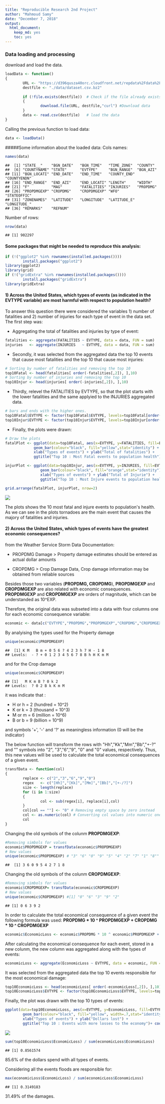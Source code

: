 ```yaml
---
title: "Reproducible Research 2nd Project"
author: "Mahmoud Samy"
date: "December 7, 2018"
output:
  html_document:
    keep_md: yes
    toc: yes
---
```

### Data loading and processing

 download and  load the data.

```r
loadData <- function()
{
        URL <- "https://d396qusza40orc.cloudfront.net/repdata%2Fdata%2FStormData.csv.bz2"
        destfile <- "./data/dataset.csv.bz2"
        
        if (!file.exists(destfile))  # Check if the file already exists
        {
                download.file(URL, destfile,"curl") #Download data
        }
        data <- read.csv(destfile)   # load the data
}
```

Calling the previous  function to load data:

```r
data <- loadData()
```

#####Some information about the loaded data:
Cols names:

```r
names(data)
```

```
##  [1] "STATE__"    "BGN_DATE"   "BGN_TIME"   "TIME_ZONE"  "COUNTY"    
##  [6] "COUNTYNAME" "STATE"      "EVTYPE"     "BGN_RANGE"  "BGN_AZI"   
## [11] "BGN_LOCATI" "END_DATE"   "END_TIME"   "COUNTY_END" "COUNTYENDN"
## [16] "END_RANGE"  "END_AZI"    "END_LOCATI" "LENGTH"     "WIDTH"     
## [21] "F"          "MAG"        "FATALITIES" "INJURIES"   "PROPDMG"   
## [26] "PROPDMGEXP" "CROPDMG"    "CROPDMGEXP" "WFO"        "STATEOFFIC"
## [31] "ZONENAMES"  "LATITUDE"   "LONGITUDE"  "LATITUDE_E" "LONGITUDE_"
## [36] "REMARKS"    "REFNUM"
```

Number of rows:

```r
nrow(data)
```

```
## [1] 902297
```

#### Some packages that might be needed to reproduce this analysis:

```r
if (!("ggplot2" %in% rownames(installed.packages())))
        install.packages("ggplot2")
library(ggplot2)
library(grid)
if (!("gridExtra" %in% rownames(installed.packages())))
        install.packages("gridExtra")
library(gridExtra)
```

#### 1) Across the United States, which types of events (as indicated in the EVTYPE variable) are most harmful with respect to population health?

To answer this question there were considered the variables 1) number of fatalities and 2) number of injuries for each type of event in the data set.
The first step was: 

* Aggregating the total of fatalities and injuries by type of event:


```r
fatalities <- aggregate(FATALITIES ~ EVTYPE, data = data, FUN = sum)
injuries   <- aggregate(INJURIES   ~ EVTYPE, data = data, FUN = sum)
```


* Secondly, it was selected from the aggregated data the top 10 events that cause most fatalities and the top 10 that cause most injuries:


```r
# Sorting by number of fatalities and removing the top 10
top10Fatal <- head(fatalities[ order(-fatalities[,2]), ],10)
# Sorting by number of injuries and removing the top 10
top10Injur <- head(injuries[ order(-injuries[,2]), ],10)
```


* Thirdly, relevel the FATALITIES by EVTYPE, so that the plot starts with the lower fatalities and the same applyied to the INJURIES aggregated data.


```r
# bars and ends with the higher ones.
top10Fatal$EVTYPE <- factor(top10Fatal$EVTYPE, levels=top10Fatal[order(top10Fatal$FATALITIES),"EVTYPE"])
top10Injur$EVTYPE <- factor(top10Injur$EVTYPE, levels=top10Injur[order(top10Injur$INJURIES),"EVTYPE"])
```


* Finally, the plots were drawn:

```r
# Draw the plots
fatalPlot <- ggplot(data=top10Fatal, aes(x=EVTYPE, y=FATALITIES, fill=EVTYPE)) + 
             geom_bar(colour="black", fill="yellow",stat="identity") + 
             xlab("Types of events") + ylab("Total of fatalities") +
             ggtitle("Top 10 : Most Fatal events to population health") 

injurPlot <- ggplot(data=top10Injur, aes(x=EVTYPE, y=INJURIES, fill=EVTYPE)) + 
                geom_bar(colour="black", fill="orange",stat="identity") + 
                xlab("Types of events") + ylab("Total of Injurie") +
                ggtitle("Top 10 : Most Injure events to population health") 

grid.arrange(fatalPlot, injurPlot, nrow=2)
```

![](reprod_proj2_files/figure-html/unnamed-chunk-9-1.png)<!-- -->


The plots shows the 10 most fatal and injure events to population's health. As we can see in the plots tornadoes are the main event that causes the majory of fatalities and injuries.

#### 2) Across the United States, which types of events have the greatest economic consequences?

from the Weather Service Storm Data Documentation:

* PROPDMG Damage > Property damage estimates should be entered as actual dollar amounts

* CROPDMG > Crop Damage Data, Crop damage information may be obtained from reliable sources

Besides those two variables (**PROPDMG, CROPDMG**), **PROPDMGEXP** and **CROPDMGEXP** are also related with economic consequences. **PROPDMGEXP** and **CROPDMGEXP** are orders of magnitude,  which can be understanded as 10^EXP.

Therefore, the original data was subseted into a data with four columns one for each economic consequence variable:


```r
economic <- data[c("EVTYPE","PROPDMG","PROPDMGEXP","CROPDMG","CROPDMGEXP")]
```

By analyising the types  used for the Property damage

```r
unique(economic$PROPDMGEXP)
```

```
##  [1] K M   B m + 0 5 6 ? 4 2 3 h 7 H - 1 8
## Levels:  - ? + 0 1 2 3 4 5 6 7 8 B h H K m M
```

and for the Crop damage


```r
unique(economic$CROPDMGEXP)
```

```
## [1]   M K m B ? 0 k 2
## Levels:  ? 0 2 B k K m M
```


it was indicate that :
* H or h = 2 (hundred = 10^2)
* K or k = 3 (thousand = 10^3)
* M or m = 6 (million = 10^6)
* B or b = 9 (billion = 10^9)

and symbols '+', '-' and '?' as meaningless information (0 will be the indicator)

The below function will transform the rows with "Hh","Kk","Mm","Bb","+-?" and "" symbols into "2", "3","6","9", "0" and "0" values, respectively.
Thus, this new values will be used to calculate the total economical consequences of a given event.


```r
transfData <- function(col)
{
        replace <- c("2","3","6","9","0")
        regex   <- c("[Hh]","[Kk]","[Mm]","[Bb]","[+-/?]")
        size <- length(replace)
        for (i in 1:size)
        {
                col <- sub(regex[i], replace[i],col)
        }
        col[col == ""] <- "0" # Removing empty space by zero instead
        col <- as.numeric(col) # Converting col values into numeric ones
        col
}
```

Changing the old symbols of the colunm **PROPDMGEXP**:

```r
#Removing simbols for values
economic$PROPDMGEXP = transfData(economic$PROPDMGEXP)
# New values
unique(economic$PROPDMGEXP) # "3" "6" "0" "9" "5" "4" "2" "7" "1" "8""
```

```
##  [1] 3 6 0 9 5 4 2 7 1 8
```

Changing the old symbols of the colunm **CROPDMGEXP**:

```r
#Removing simbols for values
economic$CROPDMGEXP= transfData(economic$CROPDMGEXP)
# New values
unique(economic$CROPDMGEXP) #[1] "0" "6" "3" "9" "2"
```

```
## [1] 0 6 3 9 2
```

In order to calculate the total economical consequence of a given event the following formula was used: 
**PROPDMG * 10 ^ PROPDMGEXP + CROPDMG * 10 ^ CROPDMGEXP**


```r
economic$EconomicLoss <- economic$PROPDMG * 10 ^ economic$PROPDMGEXP + economic$CROPDMG * 10 ^ economic$CROPDMGEXP
```


After calculating the economical consequence for each event, stored in a new colunm, the new column was aggregated along with the types of events:

```r
economicLoss <- aggregate(EconomicLoss ~ EVTYPE, data = economic, FUN = sum)
```

It was selected from the aggregated data the top 10 events responsible for the most economical damage:

```r
top10EconomicLoss <- head(economicLoss[ order(-economicLoss[,2]), ],10)
top10EconomicLoss$EVTYPE <- factor(top10EconomicLoss$EVTYPE, levels=top10EconomicLoss[order(top10EconomicLoss$EconomicLoss),"EVTYPE"])
```


Finally, the plot was drawn with the top 10 types of events:


```r
ggplot(data=top10EconomicLoss, aes(x=EVTYPE, y=EconomicLoss, fill=EVTYPE)) + 
        geom_bar(colour="black", fill="yellow", width=.7,stat="identity") + 
        xlab("Types of events") + ylab("Dollars lost") +
        ggtitle("Top 10 : Events with more losses to the economy")+ coord_flip()
```

![](reprod_proj2_files/figure-html/unnamed-chunk-19-1.png)<!-- -->



```r
sum(top10EconomicLoss$EconomicLoss) / sum(economicLoss$EconomicLoss)
```

```
## [1] 0.8561574
```

85.6% of the dollars spend with all types of events.

Considering all the events floods are responsible for:

```r
max(economicLoss$EconomicLoss) / sum(economicLoss$EconomicLoss)
```

```
## [1] 0.3149183
```

31.49\% of the damages.
